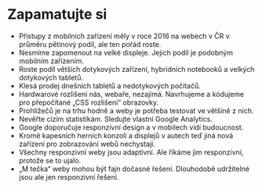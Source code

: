 # Zapamatujte si

- Přístupy z mobilních zařízení měly v roce 2016 na webech v ČR v průměru pětinový podíl, ale ten pořád roste.
- Nesmíme zapomenout na velké displeje. Jejich podíl je podobným mobilním zařízením.
- Roste podíl větších dotykových zařízení, hybridních notebooků a velkých dotykových tabletů.
- Klesá prodej dnešních tabletů a nedotykových počítačů.
- Hardwarové rozlišení nás, webaře, nezajímá. Navrhujeme a kódujeme pro přepočítané „CSS rozlišení“ obrazovky.
- Prohlížečů je na trhu hodně a weby je potřeba testovat ve většině z nich.
- Nevěřte cizím statistikám. Sledujte vlastní Google Analytics.
- Google doporučuje responzivní design a v mobilech vidí budoucnost.
- Kromě kapesních herních konzolí a displejů v autech teď jiná nová zařízení pro zobrazování webů nechystají.
- Všechny responzivní weby jsou adaptivní. Ale říkáme jim responzivní, protože se to ujalo.
- „M tečka“ weby mohou být fajn dočasné řešení. Dlouhodobě udržitelné jsou ale jen responzivní řešení.




